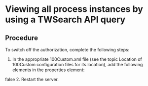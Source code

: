 # Viewing all process instances by using a TWSearch API query

## Procedure

To switch off the authorization, complete the following steps:

1. In the appropriate 100Custom.xml file (see the topic Location of 100Custom configuration files for its location), add the following elements in the
properties element:

<common merge="mergeChildren">
     <search-execution merge="mergeChildren">
          <javascript-administrative-search-processes-with-user-authorization merge="replace">false</javascript-administrative-search-processes-with-user-authorization>
     </search-execution>
</common>
2. Restart the server.